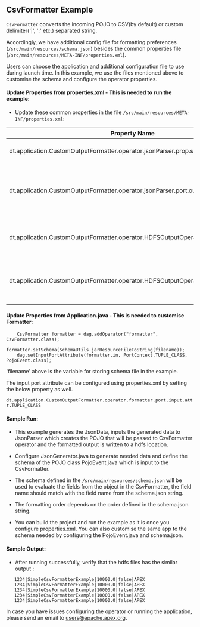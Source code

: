 ## CsvFormatter Example

`CsvFormatter` converts the incoming POJO to CSV(by default) or custom delimiter('|', ':' etc.) separated string.  

Accordingly, we have additional config file for formatting preferences (`/src/main/resources/schema.json`) besides the common properties file (`/src/main/resources/META-INF/properties.xml`). 

Users can choose the application and additional configuration file to use during launch time. In this example, we use the files mentioned above to customise the schema and configure the operator properties.


#### **Update Properties from properties.xml - This is needed to run the example:**

- Update these common properties in the file `/src/main/resources/META-INF/properties.xml`:

| Property Name  | Description |
| -------------  | ----------- |
| dt.application.CustomOutputFormatter.operator.jsonParser.prop.sleepTime | sleep time for the container |
| dt.application.CustomOutputFormatter.operator.jsonParser.port.out.attr.TUPLE_CLASS | expected POJO object output of the JSONParser operator |
| dt.application.CustomOutputFormatter.operator.HDFSOutputOperator.prop.filePath | output file path for the records after formatting |
| dt.application.CustomOutputFormatter.operator.HDFSOutputOperator.prop.outFileName | output file name for the records to be written after formatting |


#### **Update Properties from Application.java - This is needed to customise Formatter:**

```
    CsvFormatter formatter = dag.addOperator("formatter", CsvFormatter.class);
    formatter.setSchema(SchemaUtils.jarResourceFileToString(filename));
    dag.setInputPortAttribute(formatter.in, PortContext.TUPLE_CLASS, PojoEvent.class); 
```

'filename' above is the variable for storing schema file in the example.

The input port attribute can be configured using properties.xml by setting the below property as well.

`dt.application.CustomOutputFormatter.operator.formatter.port.input.attr.TUPLE_CLASS`




#### **Sample Run:**

- This example generates the JsonData, inputs the generated data to JsonParser which creates the POJO that will be passed to CsvFormatter operator and the formatted output is written to a hdfs location.

- Configure JsonGenerator.java to generate needed data and define the schema of the POJO class PojoEvent.java which is input to the CsvFormatter. 
  
- The schema defined in the `/src/main/resources/schema.json` will be used to evaluate the fields from the object in the CsvFormatter, the field name should match with the field name from the schema.json string.

- The formatting order depends on the order defined in the schema.json string.
  
- You can build the project and run the example as it is once you configure properties.xml. You can also customise the same app to the schema needed by configuring the PojoEvent.java and schema.json.


#### **Sample Output:**

- After running successfully, verify that the hdfs files has the similar output : 

```	
   1234|SimpleCsvFormatterExample|10000.0|false|APEX
   1234|SimpleCsvFormatterExample|10000.0|false|APEX
   1234|SimpleCsvFormatterExample|10000.0|false|APEX
   1234|SimpleCsvFormatterExample|10000.0|false|APEX
   1234|SimpleCsvFormatterExample|10000.0|false|APEX
   ```

In case you have issues configuring the operator or running the application, please send an email to users@apache.apex.org.
